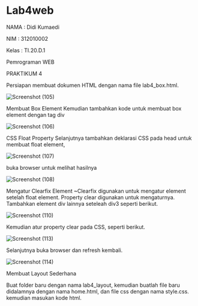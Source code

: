 # Lab4web

NAMA    : Didi Kumaedi

NIM       : 312010002

Kelas    : TI.20.D.1

Pemrograman WEB

PRAKTIKUM 4

Persiapan membuat dokumen HTML dengan nama file lab4_box.html.

![Screenshot (105)](https://user-images.githubusercontent.com/101849655/162233048-3acf9cd0-72cd-441c-9013-e85f4168c722.png)

Membuat Box Element
Kemudian tambahkan kode untuk membuat box element dengan tag div

![Screenshot (106)](https://user-images.githubusercontent.com/101849655/162233470-9f08e1f1-c24e-4836-b77c-840f27ed5a61.png)

CSS Float Property
Selanjutnya tambahkan deklarasi CSS pada head untuk membuat float element, 

![Screenshot (107)](https://user-images.githubusercontent.com/101849655/162233840-e54a0367-c9b3-4f67-b6f9-ad9a090dc485.png)

buka browser untuk melihat hasilnya

![Screenshot (108)](https://user-images.githubusercontent.com/101849655/162234125-aaa2253d-214f-41d3-a69d-aa2464ba4227.png)

Mengatur Clearfix Element ~Clearfix digunakan untuk mengatur element setelah float element. Property clear digunakan untuk mengaturnya. Tambahkan element div lainnya seteleah div3 seperti berikut.

![Screenshot (110)](https://user-images.githubusercontent.com/101849655/162234433-20dd068e-03cd-405a-bb5e-c8138284bb43.png)

Kemudian atur property clear pada CSS, seperti berikut.

![Screenshot (113)](https://user-images.githubusercontent.com/101849655/162234893-eb1dc6b0-5469-4030-b3f6-836820d027e2.png)

Selanjutnya buka browser dan refresh kembali.

![Screenshot (114)](https://user-images.githubusercontent.com/101849655/162235003-080525bb-b666-4044-abfa-31f6d2f10878.png)



Membuat Layout Sederhana

Buat folder baru dengan nama lab4_layout, kemudian buatlah file baru didalamnya dengan nama
home.html, dan file css dengan nama style.css.
kemudian masukan kode html.









